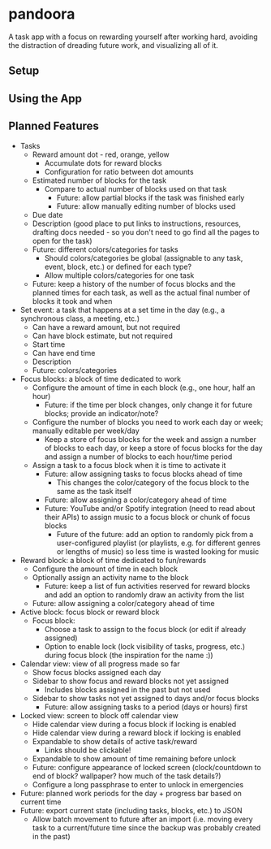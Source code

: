 # pandoora

A task app with a focus on rewarding yourself after working hard, avoiding the distraction of dreading future work, and visualizing all of it.

## Setup

## Using the App



## Planned Features
- Tasks
  - Reward amount dot - red, orange, yellow
    - Accumulate dots for reward blocks
    - Configuration for ratio between dot amounts
  - Estimated number of blocks for the task
    - Compare to actual number of blocks used on that task
      - Future: allow partial blocks if the task was finished early
      - Future: allow manually editing number of blocks used
  - Due date
  - Description (good place to put links to instructions, resources, drafting docs needed - so you don't need to go find all the pages to open for the task)
  - Future: different colors/categories for tasks
    - Should colors/categories be global (assignable to any task, event, block, etc.) or defined for each type?
    - Allow multiple colors/categories for one task
  - Future: keep a history of the number of focus blocks and the planned times for each task, as well as the actual final number of blocks it took and when
- Set event: a task that happens at a set time in the day (e.g., a synchronous class, a meeting, etc.)
  - Can have a reward amount, but not required
  - Can have block estimate, but not required
  - Start time
  - Can have end time
  - Description
  - Future: colors/categories
- Focus blocks: a block of time dedicated to work
  - Configure the amount of time in each block (e.g., one hour, half an hour)
    - Future: if the time per block changes, only change it for future blocks; provide an indicator/note?
  - Configure the number of blocks you need to work each day or week; manually editable per week/day
    - Keep a store of focus blocks for the week and assign a number of blocks to each day, or keep a store of focus blocks for the day and assign a number of blocks to each hour/time period
  - Assign a task to a focus block when it is time to activate it
    - Future: allow assigning tasks to focus blocks ahead of time
      - This changes the color/category of the focus block to the same as the task itself
    - Future: allow assigning a color/category ahead of time
    - Future: YouTube and/or Spotify integration (need to read about their APIs) to assign music to a focus block or chunk of focus blocks
      - Future of the future: add an option to randomly pick from a user-configured playlist (or playlists, e.g. for different genres or lengths of music) so less time is wasted looking for music
- Reward block: a block of time dedicated to fun/rewards
  - Configure the amount of time in each block
  - Optionally assign an activity name to the block
    - Future: keep a list of fun activities reserved for reward blocks and add an option to randomly draw an activity from the list
  - Future: allow assigning a color/category ahead of time
- Active block: focus block or reward block
  - Focus block:
    - Choose a task to assign to the focus block (or edit if already assigned)
    - Option to enable lock (lock visibility of tasks, progress, etc.) during focus block (the inspiration for the name :))
- Calendar view: view of all progress made so far 
  - Show focus blocks assigned each day
  - Sidebar to show focus and reward blocks not yet assigned
    - Includes blocks assigned in the past but not used
  - Sidebar to show tasks not yet assigned to days and/or focus blocks
    - Future: allow assigning tasks to a period (days or hours) first
- Locked view: screen to block off calendar view
  - Hide calendar view during a focus block if locking is enabled
  - Hide calendar view during a reward block if locking is enabled
  - Expandable to show details of active task/reward
    - Links should be clickable!
  - Expandable to show amount of time remaining before unlock
  - Future: configure appearance of locked screen (clock/countdown to end of block? wallpaper? how much of the task details?)
  - Configure a long passphrase to enter to unlock in emergencies
- Future: planned work periods for the day + progress bar based on current time
- Future: export current state (including tasks, blocks, etc.) to JSON
  - Allow batch movement to future after an import (i.e. moving every task to a current/future time since the backup was probably created in the past)
